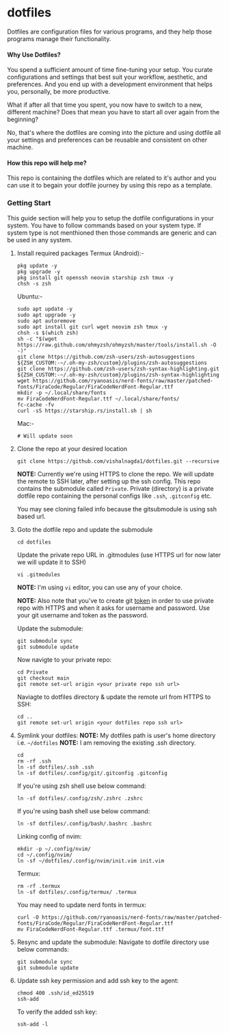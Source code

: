 # dotfiles

Dotfiles are configuration files for various programs, and they help those programs manage their functionality.


#### Why Use Dotfiles?
You spend a sufficient amount of time fine-tuning your setup. You curate configurations and settings that best suit your workflow, aesthetic, and preferences. And you end up with a development environment that helps you, personally, be more productive.

What if after all that time you spent, you now have to switch to a new, different machine? Does that mean you have to start all over again from the beginning?

No, that's where the dotfiles are coming into the picture and using dotfile all your settings and preferences can be reusable and consistent on other machine.


#### How this repo will help me?
This repo is containing the dotfiles which are related to it's author and you can use it to begain your dotfile journey by using this repo as a template.


### Getting Start
This guide section will help you to setup the dotfile configurations in your system. You have to follow commands based on your system type. If system type is not menthioned then those commands are generic and can be used in any system.

1. Install required packages
    Termux (Android):-
    ```shell
    pkg update -y
    pkg upgrade -y
    pkg install git openssh neovim starship zsh tmux -y
    chsh -s zsh
    ```

    Ubuntu:-
    ```shell
    sudo apt update -y
    sudo apt upgrade -y
    sudo apt autoremove
    sudo apt install git curl wget neovim zsh tmux -y
    chsh -s $(which zsh)
    sh -c "$(wget https://raw.github.com/ohmyzsh/ohmyzsh/master/tools/install.sh -O -)"
    git clone https://github.com/zsh-users/zsh-autosuggestions ${ZSH_CUSTOM:-~/.oh-my-zsh/custom}/plugins/zsh-autosuggestions
    git clone https://github.com/zsh-users/zsh-syntax-highlighting.git ${ZSH_CUSTOM:-~/.oh-my-zsh/custom}/plugins/zsh-syntax-highlighting
    wget https://github.com/ryanoasis/nerd-fonts/raw/master/patched-fonts/FiraCode/Regular/FiraCodeNerdFont-Regular.ttf
    mkdir -p ~/.local/share/fonts
    mv FiraCodeNerdFont-Regular.ttf ~/.local/share/fonts/
    fc-cache -fv
    curl -sS https://starship.rs/install.sh | sh
    ```

    Mac:-
    ```shell
    # Will update soon
    ```

2. Clone the repo at your desired location
    ```shell
    git clone https://github.com/vishalnagda1/dotfiles.git --recursive
    ```

    **NOTE:** Currently we're using HTTPS to clone the repo. We will update the remote to SSH later, after setting up the ssh config.
    This repo contains the submodule called `Private`. Private (directory) is a private dotfile repo containing the personal configs like `.ssh`, `.gitconfig` etc.

    You may see cloning failed info because the gitsubmodule is using ssh based url.

3. Goto the dotfile repo and update the submodule
    ```shell
    cd dotfiles
    ```

    Update the private repo URL in .gitmodules (use HTTPS url for now later we will update it to SSH)
    
    ```shell
    vi .gitmodules
    ```
    **NOTE:** I'm using `vi` editor, you can use any of your choice.
    
    **NOTE:** Also note that you've to create git [token](https://github.com/settings/tokens) in order to use private repo with HTTPS and when it asks for username and password. Use your git username and token as the password.

    Update the submodule:

    ```shell
    git submodule sync
    git submodule update
    ```

    Now navigte to your private repo:
    ```shell
    cd Private
    git checkout main
    git remote set-url origin <your private repo ssh url>
    ```

    Naviagte to dotfiles directory & update the remote url from HTTPS to SSH:
    ```shell
    cd ..
    git remote set-url origin <your dotfiles repo ssh url>
    ```

4. Symlink your dotfiles:
    **NOTE:** My dotfiles path is user's home directory i.e. `~/dotfiles`
    **NOTE:** I am removing the existing .ssh directory.
    ```shell
    cd
    rm -rf .ssh
    ln -sf dotfiles/.ssh .ssh
    ln -sf dotfiles/.config/git/.gitconfig .gitconfig
    ```

    If you're using zsh shell use below command:
    ```shell
    ln -sf dotfiles/.config/zsh/.zshrc .zshrc
    ```

    If you're using bash shell use below command:
    ```shell
    ln -sf dotfiles/.config/bash/.bashrc .bashrc
    ```

    Linking config of nvim:
    ```shell
    mkdir -p ~/.config/nvim/
    cd ~/.config/nvim/
    ln -sf ~/dotfiles/.config/nvim/init.vim init.vim
    ```

    Termux:
    ```shell
    rm -rf .termux
    ln -sf dotfiles/.config/termux/ .termux
    ```

    You may need to update nerd fonts in termux:
    ```shell
    curl -O https://github.com/ryanoasis/nerd-fonts/raw/master/patched-fonts/FiraCode/Regular/FiraCodeNerdFont-Regular.ttf
    mv FiraCodeNerdFont-Regular.ttf .termux/font.ttf
    ```

5. Resync and update the submodule:
    Navigate to dotfile directory use below commands:
    ```shell
    git submodule sync
    git submodule update
    ```

6. Update ssh key permission and add ssh key to the agent:
    ```shell
    chmod 400 .ssh/id_ed25519
    ssh-add
    ```

    To verify the added ssh key:
    ```shell
    ssh-add -l
    ```
